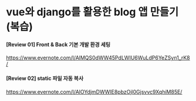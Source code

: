 # vue와 django를 활용한 blog 앱 만들기 (복습)

#### [Review 01] Front & Back 기본 개발 환경 세팅
https://www.evernote.com/l/AlMQS0dWW45PdLWIU6WuLdP6YeZSyn1_rK8/

#### [Review 02] static 파일 자동 복사
https://www.evernote.com/l/AlOYdjmDWWlE8pbzOjl0Gjsvvc9XqhiM85E/